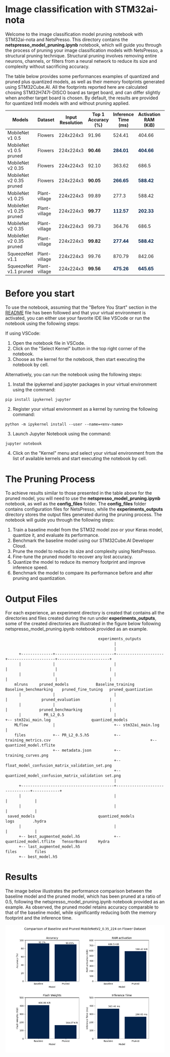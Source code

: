 <h1> Image classification with STM32ai-nota  </h1>

Welcome to the image classification model pruning notebook with STM32ai-nota and NetsPresso. This directory contains the **netspresso_model_pruning.ipynb** notebook, which will guide you through the process of pruning your image classification models with NetsPresso, a structural pruning technique. Structural pruning involves removing entire neurons, channels, or filters from a neural network to reduce its size and complexity without sacrificing accuracy.

The table below provides some performances examples of quantized and pruned plus quantized models, as well as their memory footprints generated using STM32Cube.AI. All the footprints reported here are calculated chosing STM32H747I-DISCO board as target board, and can differ slightly when another target board is chosen. 
By default, the results are provided for quantized Int8 models with and without pruning applied. 


| Models                       |  Dataset          | Input Resolution | Top 1 Accuracy (%) | Inference Time (ms) | Activation RAM (KiB) | Weights Flash (KiB) | STM32Cube.AI version | Source                                                                                                                                            |
|------------------------------|------------------|------------------|--------------------|--------------|----------------------|---------------------|----------------------|---------------------------------------------------------------------------------------------------------------------------------------------------|
| MobileNet v1 0.5 | Flowers | 224x224x3 | 91.96 | 524.41 | 404.66 | 812.61 | 8.1.0 | [link](pretrained_models/mobilenetv1/flowers/baseline_model/mobilenet_v1_0.5_224_int8.tflite)                   |
| MobileNet v1 0.5 pruned | Flowers | 224x224x3 | **90.46** | <span style="color:#03234B"> **284.01** | <span style="color:#03234B"> **404.66** | <span style="color:#03234B"> **197.34** | 8.1.0 | [link](pretrained_models/mobilenetv1/flowers/pruned_model/mobilenet_v1_0.5_224_int8_pruned.tflite) |
| MobileNet v2 0.35 | Flowers | 224x224x3 | 92.10 | 363.62  | 686.5 | 406.86 | 8.1.0 | [link]()                 |
| MobileNet v2 0.35 pruned | Flowers | 224x224x3 | **90.05** | <span style="color:#03234B"> **266.65** | <span style="color:#03234B"> **588.42** | <span style="color:#03234B"> **164.07** | 8.1.0 | [link]() |
| MobileNet v1 0.25 | Plant-village | 224x224x3 | 99.89 | 277.3 | 588.42 | 164.16 | 8.1.0 | [link](pretrained_models/mobilenetv1/plant_village/baseline_model/mobilenet_v1_0.25_224_int8.tflite)                   |
| MobileNet v1 0.25 pruned | Plant-village | 224x224x3 | **99.77** | <span style="color:#03234B"> **112.57** | <span style="color:#03234B"> **202.33** | <span style="color:#03234B"> **58.66** | 8.1.0 | [link](pretrained_models/mobilenetv1/plant_village/pruned_model/mobilenet_v1_0.25_224_int8_pruned.tflite) |
| MobileNet v2 0.35 | Plant-village | 224x224x3 | 99.73 | 364.76 | 686.5 | 449.5 | 8.1.0 | [link](pretrained_models/mobilenetv2/plant_village/baseline/mobilenet_v2_0.35_224_int8.tflite)|
| MobileNet v2 0.35 pruned | Plant-village | 224x224x3 | **99.82** | <span style="color:#03234B"> **277.44** | <span style="color:#03234B"> **588.42** | <span style="color:#03234B"> **164.16** | 8.1.0 | [link](pretrained_models/mobilenetv2/plant_village/pruned/mobilenet_v2_0.35_224_int8_pruned.tflite) |
| SqueezeNet v1.1 | Plant-village | 224x224x3 | 99.76 | 870.79 | 842.06 | 733.84 | 8.1.0 | [link](pretrained_models/squeeznetv1.1/plant_village/baseline_model/squeezenetv1.1_128_tfs_int8.tflite)                   |
| SqueezeNet v1.1 pruned | Plant-village | 224x224x3 | **99.56** | <span style="color:#03234B"> **475.26** | <span style="color:#03234B"> **645.65** | <span style="color:#03234B"> **240.57** | 8.1.0 | [link](pretrained_models/squeeznetv1.1/plant_village/pruned_model/squeezenetv1.1_128_tfs_int8_pruned.tflite) |


# Before you start

To use the notebook, assuming that the "Before You Start" section in the [README](../README.md) file has been followed and that your virtual environment is activated, you can either use your favorite IDE like VSCode or run the notebook using the following steps:

If using VSCode:

1. Open the notebook file in VSCode.
2. Click on the "Select Kernel" button in the top right corner of the notebook.
3. Choose <env-name> as the kernel for the notebook, then start executing the notebook by cell.

Alternatively, you can run the notebook using the following steps:

1. Install the ipykernel and jupyter packages in your virtual environment using the command:
```
pip install ipykernel jupyter
```
2. Register your virtual environment as a kernel by running the following command:
```
python -m ipykernel install --user --name=<env-name>
```
3. Launch Jupyter Notebook using the command:
```
jupyter notebook
```
4. Click on the "Kernel" menu and select your virtual environment from the list of available kernels and start executing the notebook by cell.


# The Pruning Process

To achieve results similar to those presented in the table above for the pruned model, you will need to use the **netspresso_model_pruning.ipynb** notebook, as well as the **config_files** folder. The **config_files** folder contains configuration files for NetsPresso, while the **experiments_outputs** directory stores the output files generated during the pruning process. The notebook will guide you through the following steps:

1. Train a baseline model from the STM32 model zoo or your Keras model, quantize it, and evaluate its performance. 
2. Benchmark the baseline model using our STM32Cube.AI Developer Cloud.
3. Prune the model to reduce its size and complexity using NetsPresso.
4. Fine-tune the pruned model to recover any lost accuracy.
5. Quantize the model to reduce its memory footprint and improve inference speed.
6. Benchmark the model to compare its performance before and after pruning and quantization.

# Output Files

For each experience, an experiment directory is created that contains all the directories and files created during the run under **experiments_outputs**, some of the created directories are illustrated in the figure below following netspresso_model_pruning.ipynb notebook provided as an example.

```
                                         experiments_outputs
                                                |
                                                |
      +--------------+--------------------------+---------------------+---------------------+-----------------------+
      |              |                          |                     |                     |                       |
      |              |                          |                     |                     |                       |
    mlruns     pruned_models            Baseline_training    Baseline_benchmarking    pruned_fine_tuning   pruned_quantization  
      |              |                          |                     |               pruned_evaluation             |
      |              |                          |                     |              pruned_benchmarking            |
      |          PR_L2_0.5                      |                     +-- stm32ai_main.log                  quantized_models 
    MLflow           |                          +-- stm32ai_main.log                                                |
    files            +-- PR_L2_0.5.h5           +-- training_metrics.csv                                            +-- quantized_model.tflite
                     +-- metadata.json          +-- training_curves.png
                                                +-- float_model_confusion_matrix_validation_set.png
                                                +-- quantized_model_confusion_matrix_validation set.png
                                                |
      +-----------------------------------------+--------------------------------+------------+
      |                                         |                                |            |
      |                                         |                                |            |
 saved_models                            quantized_models                       logs        .hydra
      |                                         |                                |            |
      +-- best_augmented_model.h5               +-- quantized_model.tflite   TensorBoard     Hydra
      +-- last_augmented_model.h5                                               files        files
      +-- best_model.h5

```

# Results

The image below illustrates the performance comparison between the baseline model and the pruned model, which has been pruned at a ratio of 0.5, following the netspresso_model_pruning.ipynb notebook provided as an example. As observed, the pruned model retains accuracy comparable to that of the baseline model, while significantly reducing both the memory footprint and the inference time.

![Alt text](experiments_outputs/comparison.png)





